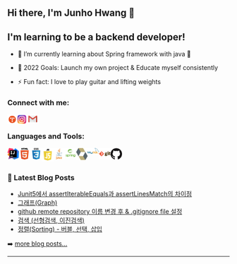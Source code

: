 ## Hi there, I'm Junho Hwang 👋 


## I'm learning to be a backend developer!

<!-- - 🔭 I just launched my first course: [Become A VS Code SuperHero!][course]! -->
- 🌱 I’m currently learning about Spring framework with java 🤣
<!-- - 👯 I’m looking to make my  -->
- 🥅 2022 Goals: Launch my own project & Educate myself consistently

- ⚡ Fun fact: I love to play guitar and lifting weights
### Connect with me:

[<img align="left" alt="junojuno" width="22px" src="./image/tistory.png" />][website]
<!-- [<img align="left" alt="codeSTACKr | YouTube" width="22px" src="https://cdn.jsdelivr.net/npm/simple-icons@v3/icons/youtube.svg" />][youtube]
[<img align="left" alt="codeSTACKr | Twitter" width="22px" src="https://cdn.jsdelivr.net/npm/simple-icons@v3/icons/twitter.svg" />][twitter]
[<img align="left" alt="codeSTACKr | LinkedIn" width="22px" src="https://cdn.jsdelivr.net/npm/simple-icons@v3/icons/linkedin.svg" />][linkedin] -->
[<img align="left" alt="junojuno | Instagram" width="22px" src="./image/instagram.png" />][instagram]
[<img align="left" alt="junojuno | email" width="27px" src="./image/email.png" />][Email]
<br />

### Languages and Tools:
<img align="left" alt="IntelliJ" width="26px" src="./image/intellij.png" />
<img align="left" alt="HTML5" width="26px" src="https://raw.githubusercontent.com/github/explore/80688e429a7d4ef2fca1e82350fe8e3517d3494d/topics/html/html.png" />
<img align="left" alt="CSS3" width="26px" src="https://raw.githubusercontent.com/github/explore/80688e429a7d4ef2fca1e82350fe8e3517d3494d/topics/css/css.png" />
<img align="left" alt="JavaScript" width="26px" src="./image/javascript.png" />
<img align="left" alt="Java" width="26px" src="./image/java.png" />
<img align="left" alt="Spring" width="26px" src="./image/spring.png" />
<img align="left" alt="Hibernate" width="26px" src="./image/hibernate.png" />
<img align="left" alt="MySQL" width="26px" src="./image/mysql.png" />
<img align="left" alt="Git" width="26px" src="https://raw.githubusercontent.com/github/explore/80688e429a7d4ef2fca1e82350fe8e3517d3494d/topics/git/git.png" />
<img align="left" alt="GitHub" width="26px" src="https://raw.githubusercontent.com/github/explore/78df643247d429f6cc873026c0622819ad797942/topics/github/github.png" />
<br/>
<br/>

### 📕 Latest Blog Posts
<!-- BLOG-POST-LIST:START -->
- [Junit5에서 assertIterableEquals과 assertLinesMatch의 차이점](https://juno-juno.tistory.com/79)
- [그래프&lpar;Graph&rpar;](https://juno-juno.tistory.com/78)
- [github remote repository 이름 변경 후 &amp;  .gitignore file 설정](https://juno-juno.tistory.com/77)
- [검색 &lpar;선형검색, 이진검색&rpar;](https://juno-juno.tistory.com/76)
- [정렬&lpar;Sorting&rpar; - 버블, 선택, 삽입](https://juno-juno.tistory.com/75)
<!-- BLOG-POST-LIST:END -->

➡️ [more blog posts...](https://juno-juno.tistory.com/)

---
[instagram]: https://www.instagram.com/j.unojuno/
[Email]: mailto:ssmm0205@naver.com
[website]: https://juno-juno.tistory.com/
